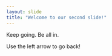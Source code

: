 ```yaml
---
layout: slide
title: "Welcome to our second slide!"
---
```

Keep going. Be all in.


Use the left arrow to go back!
